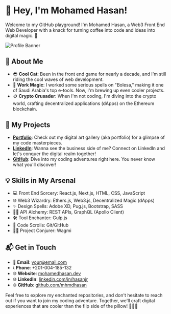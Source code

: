 # 👋 Hey, I'm Mohamed Hasan!

Welcome to my GitHub playground! I'm Mohamed Hasan, a Web3 Front End Web Developer with a knack for turning coffee into code and ideas into digital magic. 🚀

![Profile Banner](https://media.giphy.com/media/PPgZCwZPKrLcw75EG1/giphy.gif)

## 🌟 About Me

- 😎 **Cool Cat**: Been in the front end game for nearly a decade, and I'm still riding the cool waves of web development.
- 💼 **Work Magic**: I worked some serious spells on "Bolesa," making it one of Saudi Arabia's top e-tools. Now, I'm brewing up even cooler projects.
- 🪙 **Crypto Crusader**: When I'm not coding, I'm diving into the crypto world, crafting decentralized applications (dApps) on the Ethereum blockchain.

## 🚀 My Projects

- **[Portfolio](https://www.mohamedhasan.dev)**: Check out my digital art gallery (aka portfolio) for a glimpse of my code masterpieces.
- **[LinkedIn](https://linkedin.com/in/hasanjr)**: Wanna see the business side of me? Connect on LinkedIn and let's conquer the digital realm together!
- **[GitHub](https://github.com/mhmdhasan)**: Dive into my coding adventures right here. You never know what you'll discover!

## 💡 Skills in My Arsenal

- 💻 Front End Sorcery: React.js, Next.js, HTML, CSS, JavaScript
- 🌐 Web3 Wizardry: Ethers.js, Web3.js, Decentralized Magic (dApps)
- ✨ Design Spells: Adobe XD, Pug.js, Bootstrap, SASS
- 🧙‍♂️ API Alchemy: REST APIs, GraphQL (Apollo Client)
- 🛠️ Tool Enchanter: Gulp.js
- 📜 Code Scrolls: Git/GitHub
- 🧝‍♂️ Project Conjurer: Wagmi

## 📬 Get in Touch

- 📧 **Email**: [your@email.com](mailto:your@email.com)
- 📞 **Phone**: +201-004-185-132
- 🌐 **Website**: [mohamedhasan.dev](https://www.mohamedhasan.dev)
- 🌐 **LinkedIn**: [linkedin.com/in/hasanjr](https://linkedin.com/in/hasanjr)
- 🌐 **GitHub**: [github.com/mhmdhasan](https://github.com/mhmdhasan)

Feel free to explore my enchanted repositories, and don't hesitate to reach out if you want to join my coding adventure. Together, we'll craft digital experiences that are cooler than the flip side of the pillow! 🌟😎🚀

